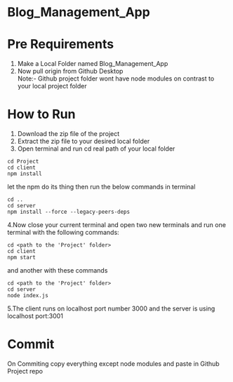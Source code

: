 # Blog_Management_App

# Pre Requirements
1. Make a Local Folder named Blog_Management_App
2. Now pull origin from Github Desktop <br>
Note:- Github project folder wont have node modules on contrast to your local project folder 




# How to Run
1. Download the zip file of the project
2. Extract the zip file to your desired local folder
3. Open terminal and run cd real path of your local folder<br> 
```
cd Project
cd client
npm install
```
let the npm do its thing then run the below commands in terminal
```
cd ..
cd server
npm install --force --legacy-peers-deps
```
4.Now close your current terminal and open two new terminals and run one terminal with the following commands:
```
cd <path to the 'Project' folder>
cd client
npm start
```
and another with these commands
```
cd <path to the 'Project' folder>
cd server
node index.js
```
5.The client runs on localhost port number 3000 and the server is using localhost port:3001

# Commit
On Commiting copy everything except node modules and paste in Github Project repo

